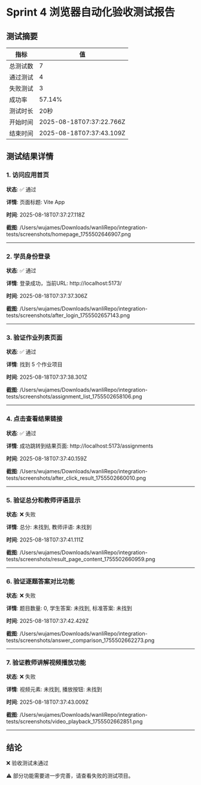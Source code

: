 # Sprint 4 浏览器自动化验收测试报告

## 测试摘要

| 指标 | 值 |
|------|-----|
| 总测试数 | 7 |
| 通过测试 | 4 |
| 失败测试 | 3 |
| 成功率 | 57.14% |
| 测试时长 | 20秒 |
| 开始时间 | 2025-08-18T07:37:22.766Z |
| 结束时间 | 2025-08-18T07:37:43.109Z |

## 测试结果详情

### 1. 访问应用首页

**状态**: ✅ 通过

**详情**: 页面标题: Vite App

**时间**: 2025-08-18T07:37:27.118Z

**截图**: /Users/wujames/Downloads/wanliRepo/integration-tests/screenshots/homepage_1755502646907.png

---

### 2. 学员身份登录

**状态**: ✅ 通过

**详情**: 登录成功，当前URL: http://localhost:5173/

**时间**: 2025-08-18T07:37:37.306Z

**截图**: /Users/wujames/Downloads/wanliRepo/integration-tests/screenshots/after_login_1755502657143.png

---

### 3. 验证作业列表页面

**状态**: ✅ 通过

**详情**: 找到 5 个作业项目

**时间**: 2025-08-18T07:37:38.301Z

**截图**: /Users/wujames/Downloads/wanliRepo/integration-tests/screenshots/assignment_list_1755502658106.png

---

### 4. 点击查看结果链接

**状态**: ✅ 通过

**详情**: 成功跳转到结果页面: http://localhost:5173/assignments

**时间**: 2025-08-18T07:37:40.159Z

**截图**: /Users/wujames/Downloads/wanliRepo/integration-tests/screenshots/after_click_result_1755502660010.png

---

### 5. 验证总分和教师评语显示

**状态**: ❌ 失败

**详情**: 总分: 未找到, 教师评语: 未找到

**时间**: 2025-08-18T07:37:41.111Z

**截图**: /Users/wujames/Downloads/wanliRepo/integration-tests/screenshots/result_page_content_1755502660959.png

---

### 6. 验证逐题答案对比功能

**状态**: ❌ 失败

**详情**: 题目数量: 0, 学生答案: 未找到, 标准答案: 未找到

**时间**: 2025-08-18T07:37:42.429Z

**截图**: /Users/wujames/Downloads/wanliRepo/integration-tests/screenshots/answer_comparison_1755502662273.png

---

### 7. 验证教师讲解视频播放功能

**状态**: ❌ 失败

**详情**: 视频元素: 未找到, 播放按钮: 未找到

**时间**: 2025-08-18T07:37:43.009Z

**截图**: /Users/wujames/Downloads/wanliRepo/integration-tests/screenshots/video_playback_1755502662851.png

---

## 结论

❌ 验收测试未通过

⚠️ 部分功能需要进一步完善，请查看失败的测试项目。

